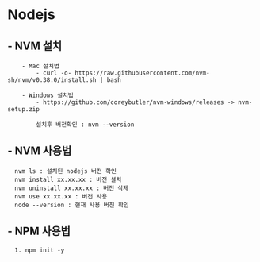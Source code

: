 # Nodejs

## - NVM 설치

```plaintext
    - Mac 설치법
        - curl -o- https://raw.githubusercontent.com/nvm-sh/nvm/v0.38.0/install.sh | bash

    - Windows 설치법
        - https://github.com/coreybutler/nvm-windows/releases -> nvm-setup.zip

        설치후 버전확인 : nvm --version
```

## - NVM 사용법

```plantext
  nvm ls : 설치된 nodejs 버전 확인
  nvm install xx.xx.xx : 버전 설치
  nvm uninstall xx.xx.xx : 버전 삭제
  nvm use xx.xx.xx : 버전 사용
  node --version : 현재 사용 버전 확인
```

## - NPM 사용법

```plaintext
  1. npm init -y
```

